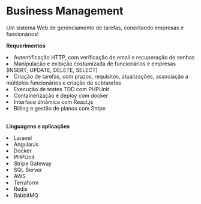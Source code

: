 <h1>Business Management</h1>

Um sistema Web de gerenciamento de tarefas, conectando empresas e funcionários!

**Requerimentos**

<li>Autentificação HTTP, com verificação de email e recuperação de senhas</li>
<li>Manipulação e exibição costumizada de funcionários e empresas (INSERT, UPDATE, DELETE, SELECT)</li>
<li>Criação de tarefas, com prazos, requisitos, atualizações, associação a múltiplos funcionários e criação de subtarefas</li>
<li>Execução de testes TDD com PHPUnit</li>
<li>Containerização e deploy com docker</li>
<li>Interface dinâmica com React.js</li>
<li>Billing e gestão de planos com Stripe</li>

<br>

**Linguagens e aplicações**

<li>Laravel</li>
<li>AngularJs</li>
<li>Docker</li>
<li>PHPUnit</li>
<li>Stripe Gateway</li>
<li>SQL Server</li>
<li>AWS</li>
<li>Terraform</li>
<li>Redis</li>
<li>RabbitMQ</li>

